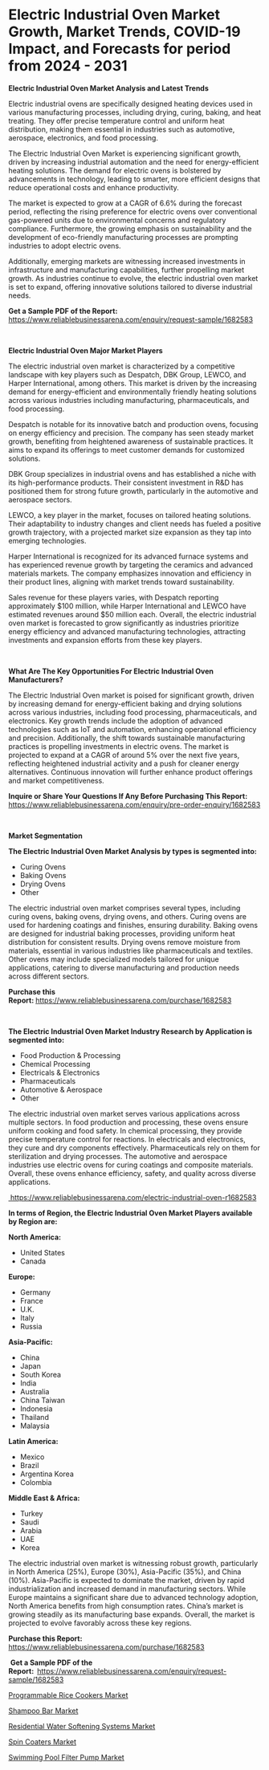 <p><h1>Electric Industrial Oven Market Growth, Market Trends, COVID-19 Impact, and Forecasts for period from 2024 - 2031</h1></p><p><strong>Electric Industrial Oven Market Analysis and Latest Trends</strong></p>
<p><p>Electric industrial ovens are specifically designed heating devices used in various manufacturing processes, including drying, curing, baking, and heat treating. They offer precise temperature control and uniform heat distribution, making them essential in industries such as automotive, aerospace, electronics, and food processing. </p><p>The Electric Industrial Oven Market is experiencing significant growth, driven by increasing industrial automation and the need for energy-efficient heating solutions. The demand for electric ovens is bolstered by advancements in technology, leading to smarter, more efficient designs that reduce operational costs and enhance productivity. </p><p>The market is expected to grow at a CAGR of 6.6% during the forecast period, reflecting the rising preference for electric ovens over conventional gas-powered units due to environmental concerns and regulatory compliance. Furthermore, the growing emphasis on sustainability and the development of eco-friendly manufacturing processes are prompting industries to adopt electric ovens. </p><p>Additionally, emerging markets are witnessing increased investments in infrastructure and manufacturing capabilities, further propelling market growth. As industries continue to evolve, the electric industrial oven market is set to expand, offering innovative solutions tailored to diverse industrial needs.</p></p>
<p><strong>Get a Sample PDF of the Report:&nbsp;</strong> <a href="https://www.reliablebusinessarena.com/enquiry/request-sample/1682583?utm_campaign=1816&utm_medium=2&utm_source=Github&utm_content=ia&utm_term=29102024&utm_id=electric-industrial-oven">https://www.reliablebusinessarena.com/enquiry/request-sample/1682583</a></p>
<p>&nbsp;</p>
<p><strong>Electric Industrial Oven Major Market Players</strong></p>
<p><p>The electric industrial oven market is characterized by a competitive landscape with key players such as Despatch, DBK Group, LEWCO, and Harper International, among others. This market is driven by the increasing demand for energy-efficient and environmentally friendly heating solutions across various industries including manufacturing, pharmaceuticals, and food processing.</p><p>Despatch is notable for its innovative batch and production ovens, focusing on energy efficiency and precision. The company has seen steady market growth, benefiting from heightened awareness of sustainable practices. It aims to expand its offerings to meet customer demands for customized solutions.</p><p>DBK Group specializes in industrial ovens and has established a niche with its high-performance products. Their consistent investment in R&D has positioned them for strong future growth, particularly in the automotive and aerospace sectors.</p><p>LEWCO, a key player in the market, focuses on tailored heating solutions. Their adaptability to industry changes and client needs has fueled a positive growth trajectory, with a projected market size expansion as they tap into emerging technologies.</p><p>Harper International is recognized for its advanced furnace systems and has experienced revenue growth by targeting the ceramics and advanced materials markets. The company emphasizes innovation and efficiency in their product lines, aligning with market trends toward sustainability.</p><p>Sales revenue for these players varies, with Despatch reporting approximately $100 million, while Harper International and LEWCO have estimated revenues around $50 million each. Overall, the electric industrial oven market is forecasted to grow significantly as industries prioritize energy efficiency and advanced manufacturing technologies, attracting investments and expansion efforts from these key players.</p></p>
<p>&nbsp;</p>
<p><strong>What Are The Key Opportunities For Electric Industrial Oven Manufacturers?</strong></p>
<p><p>The Electric Industrial Oven market is poised for significant growth, driven by increasing demand for energy-efficient baking and drying solutions across various industries, including food processing, pharmaceuticals, and electronics. Key growth trends include the adoption of advanced technologies such as IoT and automation, enhancing operational efficiency and precision. Additionally, the shift towards sustainable manufacturing practices is propelling investments in electric ovens. The market is projected to expand at a CAGR of around 5% over the next five years, reflecting heightened industrial activity and a push for cleaner energy alternatives. Continuous innovation will further enhance product offerings and market competitiveness.</p></p>
<p><strong>Inquire or Share Your Questions If Any Before Purchasing This Report:</strong> <a href="https://www.reliablebusinessarena.com/enquiry/pre-order-enquiry/1682583?utm_campaign=1816&utm_medium=2&utm_source=Github&utm_content=ia&utm_term=29102024&utm_id=electric-industrial-oven">https://www.reliablebusinessarena.com/enquiry/pre-order-enquiry/1682583</a></p>
<p>&nbsp;</p>
<p><strong>Market Segmentation</strong></p>
<p><strong>The Electric Industrial Oven Market Analysis by types is segmented into:</strong></p>
<p><ul><li>Curing Ovens</li><li>Baking Ovens</li><li>Drying Ovens</li><li>Other</li></ul></p>
<p><p>The electric industrial oven market comprises several types, including curing ovens, baking ovens, drying ovens, and others. Curing ovens are used for hardening coatings and finishes, ensuring durability. Baking ovens are designed for industrial baking processes, providing uniform heat distribution for consistent results. Drying ovens remove moisture from materials, essential in various industries like pharmaceuticals and textiles. Other ovens may include specialized models tailored for unique applications, catering to diverse manufacturing and production needs across different sectors.</p></p>
<p><strong>Purchase this Report:&nbsp;</strong><a href="https://www.reliablebusinessarena.com/purchase/1682583?utm_campaign=1816&utm_medium=2&utm_source=Github&utm_content=ia&utm_term=29102024&utm_id=electric-industrial-oven">https://www.reliablebusinessarena.com/purchase/1682583</a></p>
<p>&nbsp;</p>
<p><strong>The Electric Industrial Oven Market Industry Research by Application is segmented into:</strong></p>
<p><ul><li>Food Production & Processing</li><li>Chemical Processing</li><li>Electricals & Electronics</li><li>Pharmaceuticals</li><li>Automotive & Aerospace</li><li>Other</li></ul></p>
<p><p>The electric industrial oven market serves various applications across multiple sectors. In food production and processing, these ovens ensure uniform cooking and food safety. In chemical processing, they provide precise temperature control for reactions. In electricals and electronics, they cure and dry components effectively. Pharmaceuticals rely on them for sterilization and drying processes. The automotive and aerospace industries use electric ovens for curing coatings and composite materials. Overall, these ovens enhance efficiency, safety, and quality across diverse applications.</p></p>
<p><a href="https://www.reliablebusinessarena.com/electric-industrial-oven-r1682583?utm_campaign=1816&utm_medium=2&utm_source=Github&utm_content=ia&utm_term=29102024&utm_id=electric-industrial-oven">&nbsp;https://www.reliablebusinessarena.com/electric-industrial-oven-r1682583</a></p>
<p><strong>In terms of Region, the Electric Industrial Oven Market Players available by Region are:</strong></p>
<p>
    <p> <strong> North America: </strong>
        <ul>
            <li>United States</li>
            <li>Canada</li>
        </ul>
        </p> 
    <p> <strong> Europe: </strong>
        <ul>
            <li>Germany</li>
            <li>France</li>
            <li>U.K.</li>
            <li>Italy</li>
            <li>Russia</li>
        </ul>
        </p> 
    <p> <strong> Asia-Pacific: </strong>
        <ul>
            <li>China</li>
            <li>Japan</li>
            <li>South Korea</li>
            <li>India</li>
            <li>Australia</li>
            <li>China Taiwan</li>
            <li>Indonesia</li>
            <li>Thailand</li>
            <li>Malaysia</li>
        </ul>
        </p> 
    <p> <strong> Latin America: </strong>
        <ul>
            <li>Mexico</li>
            <li>Brazil</li>
            <li>Argentina Korea</li>
            <li>Colombia</li>
        </ul>
        </p> 
    <p> <strong> Middle East & Africa: </strong>
        <ul>
            <li>Turkey</li>
            <li>Saudi</li>
            <li>Arabia</li>
            <li>UAE</li>
            <li>Korea</li>
        </ul>
    </p>
    </p>
<p><p>The electric industrial oven market is witnessing robust growth, particularly in North America (25%), Europe (30%), Asia-Pacific (35%), and China (10%). Asia-Pacific is expected to dominate the market, driven by rapid industrialization and increased demand in manufacturing sectors. While Europe maintains a significant share due to advanced technology adoption, North America benefits from high consumption rates. China’s market is growing steadily as its manufacturing base expands. Overall, the market is projected to evolve favorably across these key regions.</p></p>
<p><strong>Purchase this Report: </strong><a href="https://www.reliablebusinessarena.com/purchase/1682583?utm_campaign=1816&utm_medium=2&utm_source=Github&utm_content=ia&utm_term=29102024&utm_id=electric-industrial-oven">https://www.reliablebusinessarena.com/purchase/1682583</a></p>
<p>&nbsp;<strong>Get a Sample PDF of the Report:&nbsp;&nbsp;</strong><a href="https://www.reliablebusinessarena.com/enquiry/request-sample/1682583?utm_campaign=1816&utm_medium=2&utm_source=Github&utm_content=ia&utm_term=29102024&utm_id=electric-industrial-oven">https://www.reliablebusinessarena.com/enquiry/request-sample/1682583</a></p>
<p><strong></strong></p>
<p><p><a href="https://www.linkedin.com/pulse/programmable-rice-cookers-market-global-share-ranking-overall-iwbwe?utm_campaign=1816&utm_medium=2&utm_source=Github&utm_content=ia&utm_term=29102024&utm_id=electric-industrial-oven">Programmable Rice Cookers Market</a></p><p><a href="https://www.linkedin.com/pulse/shampoo-bar-industry-resonance-89-amplification-across-domains-2jp8e?utm_campaign=1816&utm_medium=2&utm_source=Github&utm_content=ia&utm_term=29102024&utm_id=electric-industrial-oven">Shampoo Bar Market</a></p><p><a href="https://www.linkedin.com/pulse/residential-water-softening-systems-landscape-product-spectrum-txwee?utm_campaign=1816&utm_medium=2&utm_source=Github&utm_content=ia&utm_term=29102024&utm_id=electric-industrial-oven">Residential Water Softening Systems Market</a></p><p><a href="https://www.linkedin.com/pulse/unlocking-growth-potential-strategic-analysis-spin-coaters-1l0ze?utm_campaign=1816&utm_medium=2&utm_source=Github&utm_content=ia&utm_term=29102024&utm_id=electric-industrial-oven">Spin Coaters Market</a></p><p><a href="https://github.com/DianaWilson796/Market-Research-Report-List-1/blob/main/swimming-pool-filter-pump-market.md?utm_campaign=1816&utm_medium=2&utm_source=Github&utm_content=ia&utm_term=29102024&utm_id=electric-industrial-oven">Swimming Pool Filter Pump Market</a></p></p>
